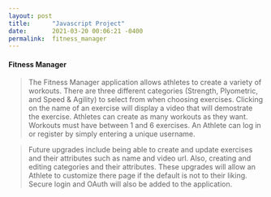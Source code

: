 ```yaml
---
layout: post
title:      "Javascript Project"
date:       2021-03-20 00:06:21 -0400
permalink:  fitness_manager
---
```


#### Fitness Manager

>  The Fitness Manager application allows athletes to create
a variety of workouts.  There are three different categories
(Strength, Plyometric, and Speed & Agility) to select from when
choosing exercises.  Clicking on the name of an exercise will 
display a video that will demostrate the exercise.  Athletes can
create as many workouts as they want.  Workouts must have
between 1 and 6 exercises.  An Athlete can log in or register
by simply entering a unique username.

> Future upgrades include being able to create and update
exercises and their attributes such as name and video url.  Also,
creating and editing categories and their attributes.  These 
upgrades will allow an Athlete to customize there page if the 
default is not to their liking.  Secure login and OAuth will also 
be added to the application.




